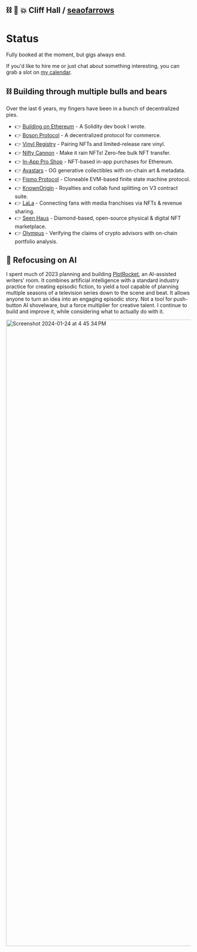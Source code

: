 ##  ⛓ 🧠 💥 Cliff Hall / [seaofarrows](https://solo.to/seaofarrows)

# Status
Fully booked at the moment, but gigs always end. 

If you'd like to hire me or just chat about something interesting, you can grab a slot on [my calendar](https://calendly.com/cliffhall).

## ⛓ Building through multiple bulls and bears
Over the last 6 years, my fingers have been in a bunch of decentralized pies.

- 👉 [Building on Ethereum](https://amzn.to/3iDsG1q) - A Solidity dev book I wrote.
- 👉 [Boson Protocol](https://www.bosonprotocol.io/) - A decentralized protocol for commerce.
- 👉 [Vinyl Registry](https://vinylregistry.org) - Pairing NFTs and limited-release rare vinyl.
- 👉 [Nifty Cannon](https://niftycannon.app) - Make it rain NFTs! Zero-fee bulk NFT transfer.
- 👉 [In-App Pro Shop](https://in-app-pro-shop.futurescale.com/) - NFT-based in-app purchases for Ethereum.
- 👉 [Avastars](https://nft42.github.io/Avastars-Contracts/) - OG generative collectibles with on-chain art & metadata.
- 👉 [Fismo Protocol](https://github.com/cliffhall/Fismo/blob/main/README.md) - Cloneable EVM-based finite state machine protocol.
- 👉 [KnownOrigin](https://knownorigin.io) - Royalties and collab fund splitting on V3 contract suite.
- 👉 [LaLa](https://lala.xyz) - Connecting fans with media franchises via NFTs & revenue sharing.
- 👉 [Seen Haus](https://github.com/seen-haus/seen-contracts) - Diamond-based, open-source physical & digital NFT marketplace.
- 👉 [Olympus](https://www.behance.net/gallery/82333699/Olympus-Verified) - Verifying the claims of crypto advisors with on-chain portfolio analysis.

## 🧠 Refocusing on AI
I spent much of 2023 planning and building [PlotRocket](https://plotrocket.app), an AI-assisted writers' room. It combines artificial intelligence with a standard industry practice for creating episodic fiction, to yield a tool capable of planning multiple seasons of a television series down to the scene and beat. It allows anyone to turn an idea into an engaging episodic story. Not a tool for push-button AI shovelware, but a force multiplier for creative talent. I continue to build and improve it, while considering what to actually do with it. 

<img width="1710" alt="Screenshot 2024-01-24 at 4 45 34 PM" src="https://github.com/cliffhall/cliffhall/assets/871933/4f510aef-7624-46bf-925e-ef126c2ba06f">

